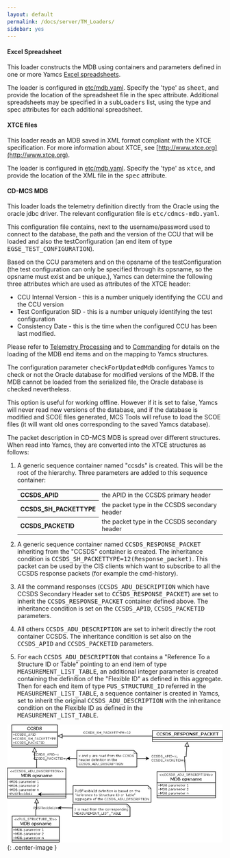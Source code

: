 ```yaml
---
layout: default
permalink: /docs/server/TM_Loaders/
sidebar: yes
---
```



#### Excel Spreadsheet
This loader constructs the MDB using containers and parameters defined in one or more Yamcs [Excel spreadsheets](/docs/server/Excel_Specification/).

The loader is configured in [etc/mdb.yaml](/docs/server/mdb.yaml/). Specify the 'type' as <tt>sheet</tt>, and provide the location of the spreadsheet file in the spec attribute. Additional spreadsheets may be specified in a <tt>subLoaders</tt> list, using the type and spec attributes for each additional spreadsheet.

#### XTCE files
This loader reads an MDB saved in XML format compliant with the XTCE specification. For more information about XTCE, see [http://www.xtce.org](http://www.xtce.org).

The loader is configured in [etc/mdb.yaml](/docs/server/mdb.yaml/). Specify the 'type' as <tt>xtce</tt>, and provide the location of the XML file in the <tt>spec</tt> attribute.

#### CD-MCS MDB

This loader loads the telemetry definition directly from the Oracle using the oracle jdbc driver. The relevant configuration file is <tt>etc/cdmcs-mdb.yaml</tt>. 

This configuration file contains, next to the username/password used to connect to the database, the path and the version of the CCU that will be loaded and also the testConfiguration (an end item of type <tt>EGSE_TEST_CONFIGURATION</tt>).

Based on the CCU parameters and on the opsname of the testConfiguration (the test configuration can only be specified through its opsname, so the opsname must exist and be unique.), Yamcs can determine the following three attributes which are used as attributes of the XTCE header:

* CCU Internal Version - this is a number uniquely identifying the CCU and the CCU version
* Test Configuration SID - this is a number uniquely identifying the test configuration
* Consistency Date - this is the time when the configured CCU has been last modified.

Please refer to [Telemetry Processing](/docs/server/Telemetry_Processing/) and to [Commanding](/docs/server/Commanding) for details on the loading of the MDB end items and on the mapping to Yamcs structures.

The configuration parameter <tt>checkForUpdatedMdb</tt> configures Yamcs to check or not the Oracle database for modified versions of the MDB. If the MDB cannot be loaded from the serialized file, the Oracle database is checked nevertheless.

This option is useful for working offline. However if it is set to false, Yamcs will never read new versions of the database, and if the database is modified and SCOE files generated, MCS Tools will refuse to load the SCOE files (it will want old ones corresponding to the saved Yamcs database).

The packet description in CD-MCS MDB is spread over different structures. When read into Yamcs, they are converted into the XTCE structures as follows:

1. A generic sequence container named "ccsds" is created. This will be the root of the hierarchy. Three parameters are added to this sequence container:

    <table class="inline">
        <tr>
            <th class="code">CCSDS_APID</th>
            <td>the APID in the CCSDS primary header</td>
        </tr>
        <tr>
            <th class="code">CCSDS_SH_PACKETTYPE</th>
            <td>the packet type in the CCSDS secondary header</td>
        </tr>
        <tr>
            <th class="code">CCSDS_PACKETID</th>
            <td>the packet type in the CCSDS secondary header</td>
        </tr>
    </table>

1. A generic sequence container named <tt>CCSDS_RESPONSE_PACKET</tt> inheriting from the "CCSDS" container is created. The inheritance condition is <tt>CCSDS_SH_PACKETTYPE=12(Response_packet)</tt>. This packet can be used by the CIS clients which want to subscribe to all the CCSDS response packets (for example the cmd-history).

1. All the command responses (<tt>CCSDS_ADU_DESCRIPTION</tt> which have CCSDS Secondary Header set to <tt>CCSDS_RESPONSE_PACKET</tt>) are set to inherit the <tt>CCSDS_RESPONSE_PACKET</tt> container defined above. The inheritance condition is set on the <tt>CCSDS_APID</tt>, <tt>CCSDS_PACKETID</tt> parameters.

1. All others <tt>CCSDS_ADU_DESCRIPTION</tt> are set to inherit directly the root container CCSDS. The inheritance condition is set also on the <tt>CCSDS_APID</tt> and <tt>CCSDS_PACKETID</tt> parameters.

1. For each <tt>CCSDS_ADU_DESCRIPTION</tt> that contains a "Reference To a Structure ID or Table" pointing to an end item of type <tt>MEASUREMENT_LIST_TABLE</tt>, an additional integer parameter is created containing the definition of the "Flexible ID" as defined in this aggregate. Then for each end item of type <tt>PUS_STRUCTURE_ID</tt> referred in the <tt>MEASUREMENT_LIST_TABLE</tt>, a sequence container is created in Yamcs, set to inherit the original <tt>CCSDS_ADU_DESCRIPTION</tt> with the inheritance condition on the Flexible ID as defined in the <tt>MEASUREMENT_LIST_TABLE</tt>.

![Creation of the sequence containers from the CD-MCS MDB](/assets/server/MDBSequenceContainerCreation.png){: .center-image }

